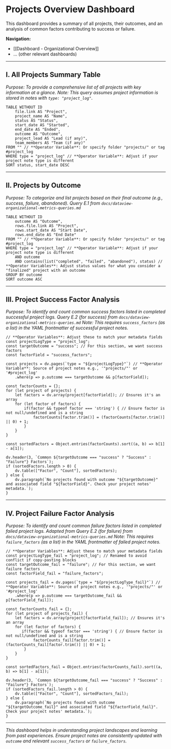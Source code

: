 # Projects Overview Dashboard

This dashboard provides a summary of all projects, their outcomes, and an analysis of common factors contributing to success or failure.

**Navigation:**
*   [[Dashboard - Organizational Overview]]
*   ... (other relevant dashboards)

---

## I. All Projects Summary Table

*Purpose: To provide a comprehensive list of all projects with key information at a glance.*
*Note: This query assumes project information is stored in notes with `type: "project_log"`.*

<!-- USER ACTION: Customize FROM clause and WHERE conditions (especially type field) below to match your vault structure and specific data! -->
```dataview
TABLE WITHOUT ID
    file.link AS "Project",
    project_name AS "Name",
    status AS "Status",
    start_date AS "Started",
    end_date AS "Ended",
    outcome AS "Outcome",
    project_lead AS "Lead (if any)",
    team_members AS "Team (if any)"
FROM "" // **Operator Variable**: Or specify folder "projects/" or tag #project_log
WHERE type = "project_log" // **Operator Variable**: Adjust if your project note type is different
SORT status, start_date DESC
```

---

## II. Projects by Outcome

*Purpose: To categorize and list projects based on their final outcome (e.g., success, failure, abandoned).*
*Query E.1 from `docs/dataview-organizational-metrics-queries.md`*

<!-- USER ACTION: Customize FROM clause and WHERE conditions (especially type, outcome, and status values) below to match your vault structure and specific data! -->
```dataview
TABLE WITHOUT ID
    outcome AS "Outcome",
    rows.file.link AS "Project",
    rows.start_date AS "Start Date",
    rows.end_date AS "End Date"
FROM "" // **Operator Variable**: Or specify folder "projects/" or tag #project_log
WHERE type = "project_log" // **Operator Variable**: Adjust if your project note type is different
    AND outcome 
    AND contains(list("completed", "failed", "abandoned"), status) // **Operator Variables**: Adjust status values for what you consider a "finalized" project with an outcome
GROUP BY outcome
SORT outcome ASC
```

---

## III. Project Success Factor Analysis

*Purpose: To identify and count common success factors listed in completed successful project logs.*
*Query E.2 (for success) from `docs/dataview-organizational-metrics-queries.md`*
*Note: This requires `success_factors` (as a list) in the YAML frontmatter of successful project notes.*

<!-- USER ACTION: Customize 'projectLogType', 'targetOutcome', 'factorField', and the dv.pages() source below to match your vault structure and specific data! -->
```dataviewjs
// **Operator Variables**: Adjust these to match your metadata fields
const projectLogType = "project_log";
const targetOutcome = "success"; // For this section, we want success factors
const factorField = "success_factors"; 

const projects = dv.pages(`type = "${projectLogType}"`) // **Operator Variable**: Source of project notes e.g., '"projects/"' or '#project_log'
    .where(p => p.outcome === targetOutcome && p[factorField]);

const factorCounts = {};
for (let project of projects) {
    let factors = dv.array(project[factorField]); // Ensures it's an array
    for (let factor of factors) {
        if(factor && typeof factor === 'string') { // Ensure factor is not null/undefined and is a string
            factorCounts[factor.trim()] = (factorCounts[factor.trim()] || 0) + 1;
        }
    }
}

const sortedFactors = Object.entries(factorCounts).sort((a, b) => b[1] - a[1]);

dv.header(3, `Common ${targetOutcome === "success" ? "Success" : "Failure"} Factors`);
if (sortedFactors.length > 0) {
    dv.table(["Factor", "Count"], sortedFactors);
} else {
    dv.paragraph(`No projects found with outcome "${targetOutcome}" and associated field "${factorField}". Check your project notes' metadata.`);
}
```

---

## IV. Project Failure Factor Analysis

*Purpose: To identify and count common failure factors listed in completed failed project logs.*
*Adapted from Query E.2 (for failure) from `docs/dataview-organizational-metrics-queries.md`*
*Note: This requires `failure_factors` (as a list) in the YAML frontmatter of failed project notes.*

<!-- USER ACTION: Customize 'projectLogType_fail', 'targetOutcome_fail', 'factorField_fail', and the dv.pages() source below to match your vault structure and specific data! -->
```dataviewjs
// **Operator Variables**: Adjust these to match your metadata fields
const projectLogType_fail = "project_log"; // Renamed to avoid conflict if copy-pasting blocks
const targetOutcome_fail = "failure"; // For this section, we want failure factors
const factorField_fail = "failure_factors"; 

const projects_fail = dv.pages(`type = "${projectLogType_fail}"`) // **Operator Variable**: Source of project notes e.g., '"projects/"' or '#project_log'
    .where(p => p.outcome === targetOutcome_fail && p[factorField_fail]);

const factorCounts_fail = {};
for (let project of projects_fail) {
    let factors = dv.array(project[factorField_fail]); // Ensures it's an array
    for (let factor of factors) {
       if(factor && typeof factor === 'string') { // Ensure factor is not null/undefined and is a string
            factorCounts_fail[factor.trim()] = (factorCounts_fail[factor.trim()] || 0) + 1;
        }
    }
}

const sortedFactors_fail = Object.entries(factorCounts_fail).sort((a, b) => b[1] - a[1]);

dv.header(3, `Common ${targetOutcome_fail === "success" ? "Success" : "Failure"} Factors`);
if (sortedFactors_fail.length > 0) {
    dv.table(["Factor", "Count"], sortedFactors_fail);
} else {
    dv.paragraph(`No projects found with outcome "${targetOutcome_fail}" and associated field "${factorField_fail}". Check your project notes' metadata.`);
}
```

---
*This dashboard helps in understanding project landscapes and learning from past experiences. Ensure project notes are consistently updated with `outcome` and relevant `success_factors` or `failure_factors`.*
```
